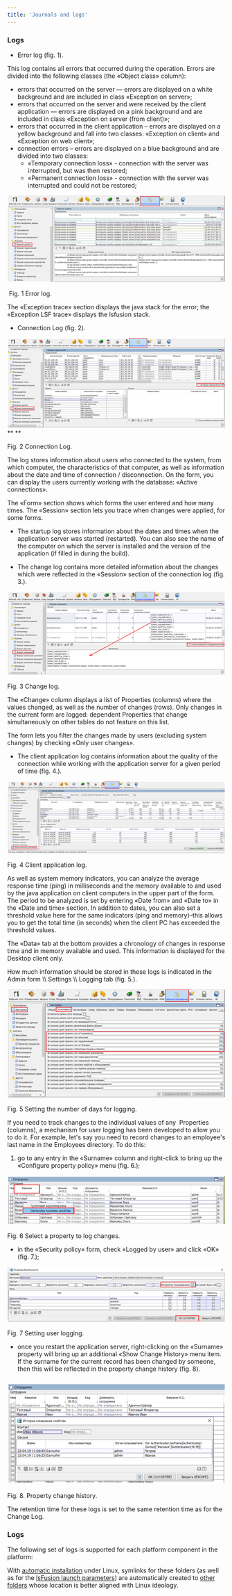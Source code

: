 ```yaml
---
title: 'Journals and logs'
---
```


### Logs

-   Error log (fig. 1).

This log contains all errors that occurred during the operation. Errors are divided into the following classes (the «Object class» column):

-   errors that occurred on the server –– errors are displayed on a white background and are included in class «Exception on server»;
-   errors that occurred on the server and were received by the client application –– errors are displayed on a pink background and are included in class «Exception on server (from client)»;
-   errors that occurred in the client application – errors are displayed on a yellow background and fall into two classes: «Exception on client» and «Exception on web client»;
-   connection errors – errors are displayed on a blue background and are divided into two classes:
    -   «Temporary connection loss» - connection with the server was interrupted, but was then restored;
    -   «Permanent connection loss» - connection with the server was interrupted and could not be restored;

![](attachments/60555482/65241132.png)

 Fig. 1 Error log.

The «Exception trace» section displays the java stack for the error; the «Exception LSF trace» displays the lsfusion stack. 

-   Connection Log (fig. 2).

![](attachments/60555482/65241133.png)** **

Fig. 2 Connection Log.

The log stores information about users who connected to the system, from which computer, the characteristics of that computer, as well as information about the date and time of connection / disconnection. On the form, you can display the users currently working with the database: «Active connections».

The «Form» section shows which forms the user entered and how many times. The «Session» section lets you trace when changes were applied, for some forms.

-   The startup log stores information about the dates and times when the application server was started (restarted). You can also see the name of the computer on which the server is installed and the version of the application (if filled in during the build).

<!-- -->

-   The change log contains more detailed information about the changes which were reflected in the «Session» section of the connection log (fig. 3.).

![](attachments/60555482/65241134.png)

Fig. 3 Change log.

The «Change» column displays a list of Properties (columns) where the values changed, as well as the number of changes (rows). Only changes in the current form are logged: dependent Properties that change simultaneously on other tables do not feature on this list.

The form lets you filter the changes made by users (excluding system changes) by checking «Only user changes».

-   The client application log contains information about the quality of the connection while working with the application server for a given period of time (fig. 4.).

![](attachments/60555482/65241135.png)

Fig. 4 Client application log.

As well as system memory indicators, you can analyze the average response time (ping) in milliseconds and the memory available to and used by the java application on client computers in the upper part of the form. The period to be analyzed is set by entering «Date from» and «Date to» in the «Date and time» section. In addition to dates, you can also set a threshold value here for the same indicators (ping and memory)–this allows you to get the total time (in seconds) when the client PC has exceeded the threshold values.

The «Data» tab at the bottom provides a chronology of changes in response time and in memory available and used. This information is displayed for the Desktop client only.

How much information should be stored in these logs is indicated in the Admin form \\\\ Settings \\\\ Logging tab (fig. 5.).

![](attachments/60555482/65241136.png)

Fig. 5 Setting the number of days for logging.

If you need to track changes to the individual values of any  Properties (columns), a mechanism for user logging has been developed to allow you to do it. For example, let's say you need to record changes to an employee's last name in the Employees directory. To do this:

1.  go to any entry in the «Surname» column and right-click to bring up the «Configure property policy» menu (fig. 6.);

![](attachments/60555482/65241138.png)

Fig. 6 Select a property to log changes.

-   in the «Security policy» form, check «Logged by user» and click «OK» (fig. 7.);

![](attachments/60555482/65241139.png)

Fig. 7 Setting user logging.

-   once you restart the application server, right-clicking on the «Surname» property will bring up an additional «Show Change History» menu item. If the surname for the current record has been changed by someone, then this will be reflected in the property change history (fig. 8).

### ![](attachments/60555482/65241140.png)

Fig. 8. Property change history.

The retention time for these logs is set to the same retention time as for the Change Log.

### Logs

The following set of logs is supported for each platform component in the platform:


  

With [automatic installation](Execution_auto.md) under Linux, symlinks for these folders (as well as for the [lsFusion launch parameters](Launch_parameters.md#lsfusion)) are automatically created to [other folders](Execution_auto.md#logs-broken) whose location is better aligned with Linux ideology.
